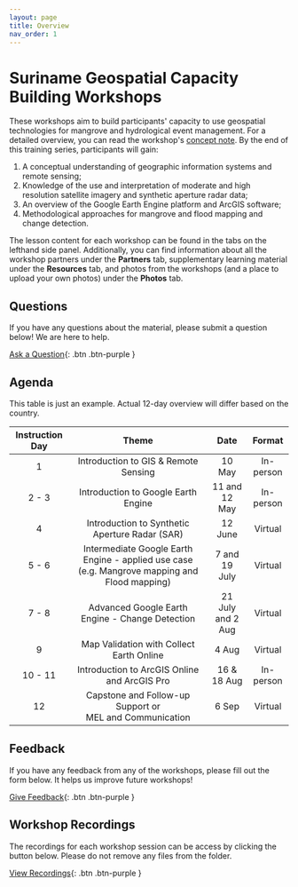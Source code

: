 ```yaml
---
layout: page
title: Overview
nav_order: 1
---
```


# Suriname Geospatial Capacity Building Workshops

These workshops aim to build participants' capacity to use geospatial technologies for mangrove and hydrological event management. For a detailed overview, you can read the workshop's [concept note](https://docs.google.com/document/d/1WQl5jF0Z6Dxy_t2KXLuVHPLlMKvXk6Sd/edit?usp=sharing&ouid=117588040825190888554&rtpof=true&sd=true). By the end of this training series, participants will gain:

1. A conceptual understanding of geographic information systems and remote sensing;
2. Knowledge of the use and interpretation of moderate and high resolution satellite imagery and synthetic aperture radar data;
3. An overview of the Google Earth Engine platform and ArcGIS software;
4. Methodological approaches for mangrove and flood mapping and change detection.

The lesson content for each workshop can be found in the tabs on the lefthand side panel. Additionally, you can find information about all the workshop partners under the **Partners** tab, supplementary learning material under the **Resources** tab, and photos from the workshops (and a place to upload your own photos) under the **Photos** tab. 

## Questions

If you have any questions about the material, please submit a question below! We are here to help.  

[Ask a Question](https://forms.gle/a7MW4PtgtmPiPoZJ9){: .btn .btn-purple }

## Agenda

This table is just an example. Actual 12-day overview will differ based on the country.

| Instruction Day |                                             Theme                                             |        Date       |   Format  |
|:---------------:|:---------------------------------------------------------------------------------------------:|:-----------------:|:---------:|
|        1        |                              Introduction to GIS & Remote Sensing                             |       10 May      | In-person |
|      2 - 3      |                              Introduction to Google Earth Engine                              |   11 and 12 May   | In-person |
|        4        |                         Introduction to Synthetic Aperture Radar (SAR)                        |      12 June      |  Virtual  |
|      5 - 6      | Intermediate Google Earth Engine - applied use case (e.g. Mangrove mapping and Flood mapping) |   7 and 19 July   |  Virtual  |
|      7 - 8      |                        Advanced Google Earth Engine - Change Detection                        | 21 July and 2 Aug |  Virtual  |
|        9        |                            Map Validation with Collect Earth Online                           |       4 Aug       |  Virtual  |
|     10 - 11     |                          Introduction to ArcGIS Online and ArcGIS Pro                         |    16 & 18 Aug    | In-person |
|        12       |                   Capstone and Follow-up Support or<br>MEL and Communication                  |       6 Sep       |  Virtual  |

## Feedback

If you have any feedback from any of the workshops, please fill out the form below. It helps us improve future workshops!

[Give Feedback](https://forms.gle/8Jdm1aybL9sqzNEw6){: .btn .btn-purple }

## Workshop Recordings

The recordings for each workshop session can be access by clicking the button below. Please do not remove any files from the folder.

[View Recordings](https://drive.google.com/drive/folders/1pASYe9ovmqq2ON1tXXwXXJADCJt5U7oZ){: .btn .btn-purple }
